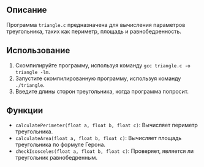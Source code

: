 ## Описание

Программа `triangle.c` предназначена для вычисления параметров треугольника, таких как периметр, площадь и равнобедренность.

## Использование

1. Скомпилируйте программу, используя команду `gcc triangle.c -o triangle -lm`.
2. Запустите скомпилированную программу, используя команду `./triangle`.
3. Введите длины сторон треугольника, когда программа попросит.

## Функции

- `calculatePerimeter(float a, float b, float c)`: Вычисляет периметр треугольника.
- `calculateArea(float a, float b, float c)`: Вычисляет площадь треугольника по формуле Герона.
- `checkIsosceles(float a, float b, float c)`: Проверяет, является ли треугольник равнобедренным.
